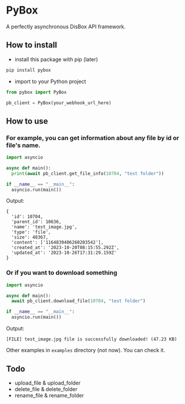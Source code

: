 # PyBox
A perfectly asynchronous DisBox API framework.
## How to install
- install this package with pip (later)
```sh
pip install pybox
```
- import to your Python project
```python
from pybox import PyBox

pb_client = PyBox(your_webhook_url_here)
```
## How to use
### For example, you can get information about any file by id or file's name.
```python
import asyncio

async def main():
  print(await pb_client.get_file_info(10704, "test folder"))

if __name__ == "__main__":
  asyncio.run(main())
```
Output:
```
{
  'id': 10704,
  'parent_id': 10636,
  'name': 'test_image.jpg',
  'type': 'file',
  'size': 48367,
  'content': ['1164839406260203542'],
  'created_at': '2023-10-20T08:15:55.292Z',
  'updated_at': '2023-10-26T17:31:29.159Z'
}
```
### Or if you want to download something
```python
import asyncio

async def main():
  await pb_client.download_file(10704, "test folder")

if __name__ == "__main__":
  asyncio.run(main())
```
Output:
```
[FILE] test_image.jpg file is successfully downloaded! (47.23 KB)
```

Other examples in `examples` directory (not now). You can check it.
## Todo
- upload_file & upload_folder
- delete_file & delete_folder
- rename_file & rename_folder
